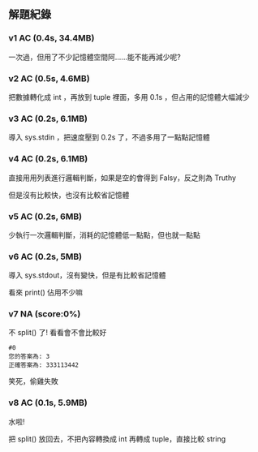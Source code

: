## 解題紀錄
### v1 AC (0.4s, 34.4MB)
一次過，但用了不少記憶體空間阿......能不能再減少呢?

### v2 AC (0.5s, 4.6MB) 
把數據轉化成 int ，再放到 tuple 裡面，多用 0.1s ，但占用的記憶體大幅減少

### v3 AC (0.2s, 6.1MB)
導入 sys.stdin ，把速度壓到 0.2s 了，不過多用了一點點記憶體

### v4 AC (0.2s, 6.1MB)
直接用用列表進行邏輯判斷，如果是空的會得到 Falsy，反之則為 Truthy

但是沒有比較快，也沒有比較省記憶體

### v5 AC (0.2s, 6MB)
少執行一次邏輯判斷，消耗的記憶體低一點點，但也就一點點

### v6 AC (0.2s, 5MB)
導入 sys.stdout，沒有變快，但是有比較省記憶體

看來 print() 佔用不少嘛

### v7 NA (score:0%)
不 split() 了! 看看會不會比較好
```
#0
您的答案為: 3
正確答案為: 333113442
```
笑死，偷雞失敗

### v8 AC (0.1s, 5.9MB)
水啦!

把 split() 放回去，不把內容轉換成 int 再轉成 tuple，直接比較 string